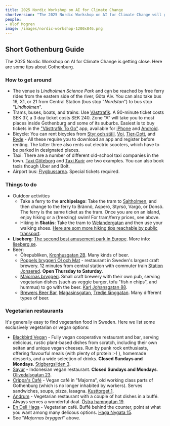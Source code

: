 ```yaml
---
title: 2025 Nordic Workshop on AI for Climate Change
shortversion: "The 2025 Nordic Workshop on AI for Climate Change will gather researchers from the Nordics. This one-day, in-person workshop, will take place in Gothenburg, Sweden, May 13th 2025. The workshop will feature a mix of keynotes, oral presentations, and posters around the topics of AI for climate change, including AI for biodiversity and the green transition. The workshop will be a meeting point for a wide range of researchers from (primarily) around the Nordic countries."
people:
- Olof Mogren
image: /images/nordic-workshop-1200x846.png
---
```


## Short Gothenburg Guide

The 2025 Nordic Workshop on AI for Climate Change is getting close. Here are some tips about Gothenburg.

### How to get around

* The venue is *Lindholmen Science Park* and can be reached by free ferry rides from the eastern side of the river, Göta Älv. You can also take bus 16, X1, or 21 from Central Station (bus stop "*Nordstan*") to bus stop "*Lindholmen*".
* Trams, buses, boats, and trains: Use [Västtrafik](https://www.vasttrafik.se/). A 90-minute ticket costs SEK 37, a 3 day ticket costs SEK 240. Zone "A" will take you to most places inside Gothenburg and some of its suburbs. Easiest is to buy tickets in the ["Västtrafik To Go"](https://www.vasttrafik.se/biljetter/mer-om-biljetter/vasttrafik-to-go/) app, available for [iPhone](https://itunes.apple.com/se/app/vasttrafik-to-go/id424903083?mt=8) and [Android](https://play.google.com/store/apps/details?id=com.vaesttrafik.vaesttrafik&hl=sv).
* Bicycle: You can rent bicycles from [Styr och ställ](https://styrochstall.se/sv/faq/), [Voi](https://www.voi.com/sv/stad/gothenburg), [Tier-Dott](https://ridedott.com/sv/), and [Ryde](https://www.ryde-technology.com/) - All these require you to download an app and register before renting. The latter three also rents out electric scooters, which have to be parked in designated places.
* Taxi: There are a number of different old-school taxi companies in the town. [Taxi Göteborg](https://www.taxigoteborg.se/) and [Taxi Kurir](https://www.taxikurir.se/goteborg) are two examples. You can also book taxis though Uber and Bolt.
* Airport bus: [Flygbussarna](https://www.flygbussarna.se/landvetter). Special tickets required.

### Things to do

* Outdoor activities
    * Take a ferry to the **archipelago**: Take the tram to [Saltholmen](https://www.vasttrafik.se/reseplanering/hallplatser/9021014005630000/), and then change to the ferry to Brännö, Asperö, Styrsö, Vargö, or Donsö. The ferry is the same ticket as the tram. Once you are on an island, enjoy hiking or a (freezing) swim! For tram/ferry prices, see above.
    * Hiking in **Skatås**: Take the tram to [Welandergatan](https://www.vasttrafik.se/reseplanering/hallplatser/9021014007370000/) and then use your walking shoes. [Here are som more hiking tips reachable by public transport](https://www.vasttrafik.se/om-vasttrafik/blogg/vandra-mellan-hallplatser/).
* **Liseberg**: [The second best amusement park in Europe](https://www.mynewsdesk.com/se/liseberg/pressreleases/swedens-liseberg-is-europes-second-best-amusement-park-3204578). More info: [liseberg.se](https://liseberg.se/).
* Beer:
    * Ölrepubliken, [Kronhusgatan 2B](https://maps.app.goo.gl/bTZL4obaUodfVzmM8). Many kinds of beer.
    * [Poppels bryggeri Öl och Mat](https://www.poppels.se/olochmat/) - restaurant in Sweden's largest craft brewery. 12 minutes from central station with commuter train [Station Jonsered](https://www.vasttrafik.se/reseplanering/hallplatser/9021014013100000/). **Open Thursday to Saturday**.
    * [Majornas bryggeri](https://majornasbryggeri.se/). Small craft brewery with their own pub, serving vegetarian dishes (such as veggie burger, tofu "fish n chips", and hummus) to go with the beer. [Karl Johansgatan 88](https://maps.app.goo.gl/t7Lq9yC5BQiS7xwF6).
    * [Brewers Beer Bar](https://www.brewersbeerbar.se/), [Magasinsgatan](https://maps.app.goo.gl/62AsjtLmVELHzwWq7), [Tredje långgatan](https://maps.app.goo.gl/MJSppEgBT3gE86KC8). Many different types of beer.

### Vegetarian restaurants

It's generally easy to find vegetarian food in Sweden. Here we list some exclusively vegetarian or vegan options:
* [Blackbird Vegan](https://blackbirdvegan.se/) - Fully vegan cooperative restaurant and bar, serving delicious, rustic plant-based dishes from scratch, including their own seitan and unique vegan cheeses. Run by punk rock enthusiasts, offering flavourful meals (with plenty of protein :-) ), homemade desserts, and a wide selection of drinks. **Closed Sundays and Mondays**. [Stigbergsliden 3](https://maps.app.goo.gl/ZKX4Neef89m3qQPq6).
* [Sayur](https://www.instagram.com/sayur_warung/) - Indonesian vegan restaurant. **Closed Sundays and Mondays**.  [Olivedalsgatan 23](https://maps.app.goo.gl/Yg2WDQYDS5ZUFTqf9).
* [Crippa's Café](https://www.goteborg.com/platser/crippas-cafe) - Vegan café in "Majorna", old working class parts of Gothenburg (which is no longer inhabited by workers). Serves sandwiches, soups, pizza, lasagna. [Kusttorget 1](https://maps.app.goo.gl/YLjTNrCyfW4bKNJK8).
* [Andrum](https://www.instagram.com/andrum.veg/) - Vegetarian restaurant with a couple of hot dishes in a buffé. Always serves a wonderful daal. [Östra hamngatan 19](https://maps.app.goo.gl/qumMpuYUHpk69MXy5).
* [En Deli Haga](https://www.instagram.com/endelihaga/) - Vegetarian café. Buffé behind the counter, point at what you want among many delicous options. [Haga Nygata 15](https://maps.app.goo.gl/XYuumHHQ2eWWqwfm6).
* See "*Majornas bryggeri*" above.


